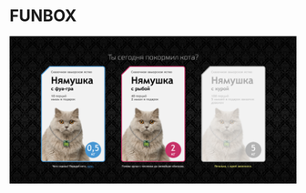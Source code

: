 # FUNBOX

![Image alt](https://github.com/jesorstaff/FUNBOX/blob/main/src/asssets/images/funbox.png)
